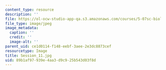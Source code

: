 ```yaml
---
content_type: resource
description: ''
file: https://ol-ocw-studio-app-qa.s3.amazonaws.com/courses/5-07sc-biological-chemistry-i-fall-2013/89b1af97939e4aa3d9c925b543d03f8d_Session_11.jpg
file_type: image/jpeg
image_metadata:
  caption: ''
  credit: ''
  image-alt: ''
parent_uid: ce1d0114-f148-eebf-3aee-2e3dc8873cef
resourcetype: Image
title: Session_11.jpg
uid: 89b1af97-939e-4aa3-d9c9-25b543d03f8d
---
```

